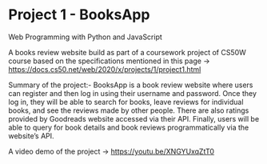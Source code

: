 # Project 1 - BooksApp

Web Programming with Python and JavaScript

A books review website build as part of a coursework project of CS50W course
based on the specifications mentioned in this page -> https://docs.cs50.net/web/2020/x/projects/1/project1.html

Summary of the project:-
BooksApp is a book review website where users can register and then log in using their username and password.
Once they log in, they will be able to search for books, leave reviews for individual books, and see the reviews made by other people.
There are also ratings provided by Goodreads website accessed via their API.
Finally, users will be able to query for book details and book reviews programmatically via the website’s API.

A video demo of the project -> https://youtu.be/XNGYUxqZtT0
